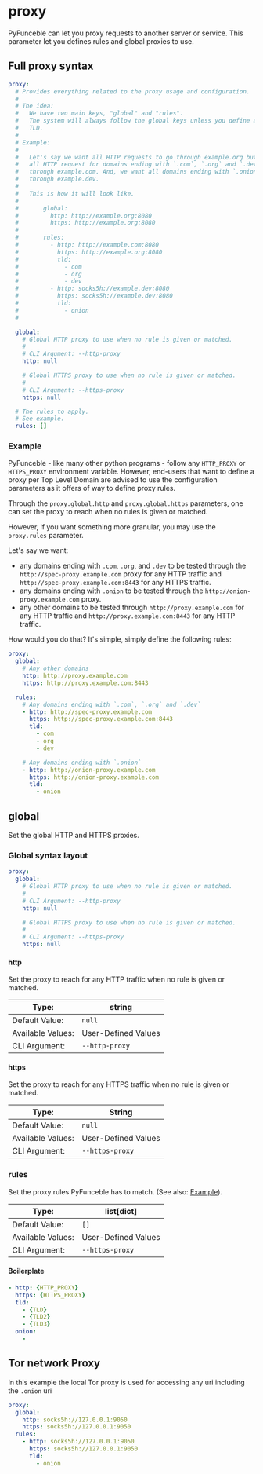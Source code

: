 # proxy

PyFunceble can let you proxy requests to another server or service.
This parameter let you defines rules and global proxies to use.

## Full proxy syntax

```yaml title=".PyFunceble.overwrite.yaml"
proxy:
  # Provides everything related to the proxy usage and configuration.
  #
  # The idea:
  #   We have two main keys, "global" and "rules".
  #   The system will always follow the global keys unless you define an explit
  #   TLD.
  #
  # Example:
  #
  #   Let's say we want all HTTP requests to go through example.org but we want
  #   all HTTP request for domains ending with `.com`, `.org` and `.dev` to go
  #   through example.com. And, we want all domains ending with `.onion` to go
  #   through example.dev.
  #
  #   This is how it will look like.
  #
  #       global:
  #         http: http://example.org:8080
  #         https: http://example.org:8080
  #
  #       rules:
  #         - http: http://example.com:8080
  #           https: http://example.org:8080
  #           tld:
  #             - com
  #             - org
  #             - dev
  #         - http: socks5h://example.dev:8080
  #           https: socks5h://example.dev:8080
  #           tld:
  #             - onion
  #

  global:
    # Global HTTP proxy to use when no rule is given or matched.
    #
    # CLI Argument: --http-proxy
    http: null

    # Global HTTPS proxy to use when no rule is given or matched.
    #
    # CLI Argument: --https-proxy
    https: null

  # The rules to apply.
  # See example.
  rules: []
```

### Example

PyFunceble - like many other python programs - follow any `HTTP_PROXY` or `HTTPS_PROXY` environment variable. However, end-users that want to define a proxy per Top Level Domain are advised to use the configuration parameters as it offers of way to define proxy rules.

Through the `proxy.global.http` and `proxy.global.https` parameters, one can set the proxy to reach when no rules is given or matched.

However, if you want something more granular, you may use the `proxy.rules` parameter.

Let's say we want:

- any domains ending with `.com`, `.org`, and `.dev` to be tested through the `http://spec-proxy.example.com` proxy for any HTTP traffic and `http://spec-proxy.example.com:8443` for any HTTPS traffic.
- any domains ending with `.onion` to be tested through the `http://onion-proxy.example.com` proxy.
- any other domains to be tested through `http://proxy.example.com` for any HTTP traffic and `http://proxy.example.com:8443` for any HTTP traffic.

How would you do that? It's simple, simply define the following rules:

```yaml title=".PyFunceble.overwrite.yaml"
proxy:
  global:
    # Any other domains
    http: http://proxy.example.com
    https: http://proxy.example.com:8443

  rules:
    # Any domains ending with `.com`, `.org` and `.dev`
    - http: http://spec-proxy.example.com
      https: http://spec-proxy.example.com:8443
      tld:
        - com
        - org
        - dev

    # Any domains ending with `.onion`
    - http: http://onion-proxy.example.com
      https: http://onion-proxy.example.com
      tld:
        - onion
```

## global

Set the global HTTP and HTTPS proxies.

### Global syntax layout

```yaml title=".PyFunceble.overwrite.yaml"
proxy:
  global:
    # Global HTTP proxy to use when no rule is given or matched.
    #
    # CLI Argument: --http-proxy
    http: null

    # Global HTTPS proxy to use when no rule is given or matched.
    #
    # CLI Argument: --https-proxy
    https: null
```

#### http

Set the proxy to reach for any HTTP traffic when no rule is given or matched.

| Type:             | string              |
|-------------------|---------------------|
| Default Value:    | `null`              |
| Available Values: | User-Defined Values |
| CLI Argument:     | `--http-proxy`      |


#### https

Set the proxy to reach for any HTTPS traffic when no rule is given or matched.

| Type:             | String              |
|-------------------|---------------------|
| Default Value:    | `null`              |
| Available Values: | User-Defined Values |
| CLI Argument:     | `--https-proxy`     |


### rules

Set the proxy rules PyFunceble has to match. (See also: [Example](#example)).

| Type:             | list[dict]          |
|-------------------|---------------------|
| Default Value:    | `[]`                |
| Available Values: | User-Defined Values |
| CLI Argument:     | `--https-proxy`     |


#### Boilerplate

```yaml
- http: {HTTP_PROXY}
  https: {HTTPS_PROXY}
  tld:
    - {TLD}
    - {TLD2}
    - {TLD3}
  onion:
    - 
```

## Tor network Proxy
In this example the local Tor proxy is used for accessing any uri including the `.onion` uri

```yaml title="Proxy exsample for tor network and onions"
proxy:
  global:
    http: socks5h://127.0.0.1:9050
    https: socks5h://127.0.0.1:9050
  rules:
    - http: socks5h://127.0.0.1:9050
      https: socks5h://127.0.0.1:9050
      tld:
        - onion
```
